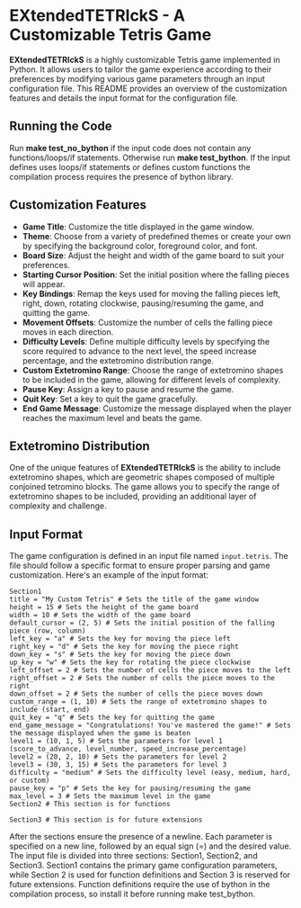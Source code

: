 # EXtendedTETRIckS - A Customizable Tetris Game

**EXtendedTETRIckS** is a highly customizable Tetris game implemented in Python. It allows users to tailor the game experience according to their preferences by modifying various game parameters through an input configuration file. This README provides an overview of the customization features and details the input format for the configuration file.

## Running the Code
Run **make test_no_bython** if the input code does not contain any functions/loops/if statements. Otherwise run **make test_bython**. If the input defines uses loops/if statements or defines custom functions the compilation process requires the presence of bython library.

## Customization Features

- **Game Title**: Customize the title displayed in the game window.
- **Theme**: Choose from a variety of predefined themes or create your own by specifying the background color, foreground color, and font.
- **Board Size**: Adjust the height and width of the game board to suit your preferences.
- **Starting Cursor Position**: Set the initial position where the falling pieces will appear.
- **Key Bindings**: Remap the keys used for moving the falling pieces left, right, down, rotating clockwise, pausing/resuming the game, and quitting the game.
- **Movement Offsets**: Customize the number of cells the falling piece moves in each direction.
- **Difficulty Levels**: Define multiple difficulty levels by specifying the score required to advance to the next level, the speed increase percentage, and the extetromino distribution range.
- **Custom Extetromino Range**: Choose the range of extetromino shapes to be included in the game, allowing for different levels of complexity.
- **Pause Key**: Assign a key to pause and resume the game.
- **Quit Key**: Set a key to quit the game gracefully.
- **End Game Message**: Customize the message displayed when the player reaches the maximum level and beats the game.

## Extetromino Distribution

One of the unique features of **EXtendedTETRIckS** is the ability to include extetromino shapes, which are geometric shapes composed of multiple conjoined tetromino blocks. The game allows you to specify the range of extetromino shapes to be included, providing an additional layer of complexity and challenge.

## Input Format

The game configuration is defined in an input file named `input.tetris`. The file should follow a specific format to ensure proper parsing and game customization. Here's an example of the input format:

```plaintext
Section1
title = "My Custom Tetris" # Sets the title of the game window
height = 15 # Sets the height of the game board
width = 10 # Sets the width of the game board
default_cursor = (2, 5) # Sets the initial position of the falling piece (row, column)
left_key = "a" # Sets the key for moving the piece left
right_key = "d" # Sets the key for moving the piece right
down_key = "s" # Sets the key for moving the piece down
up_key = "w" # Sets the key for rotating the piece clockwise
left_offset = 2 # Sets the number of cells the piece moves to the left
right_offset = 2 # Sets the number of cells the piece moves to the right
down_offset = 2 # Sets the number of cells the piece moves down
custom_range = (1, 10) # Sets the range of extetromino shapes to include (start, end)
quit_key = "q" # Sets the key for quitting the game
end_game_message = "Congratulations! You've mastered the game!" # Sets the message displayed when the game is beaten
level1 = (10, 1, 5) # Sets the parameters for level 1 (score_to_advance, level_number, speed_increase_percentage)
level2 = (20, 2, 10) # Sets the parameters for level 2
level3 = (30, 3, 15) # Sets the parameters for level 3
difficulty = "medium" # Sets the difficulty level (easy, medium, hard, or custom)
pause_key = "p" # Sets the key for pausing/resuming the game
max_level = 3 # Sets the maximum level in the game
Section2 # This section is for functions

Section3 # This section is for future extensions

```
After the sections ensure the presence of a newline. Each parameter is specified on a new line, followed by an equal sign (=) and the desired value. The input file is divided into three sections: Section1, Section2, and Section3. Section1 contains the primary game configuration parameters, while Section 2 is used for function definitions and Section 3 is reserved for future extensions. Function definitions require the use of bython in the compilation process, so install it before running make test_bython. 
